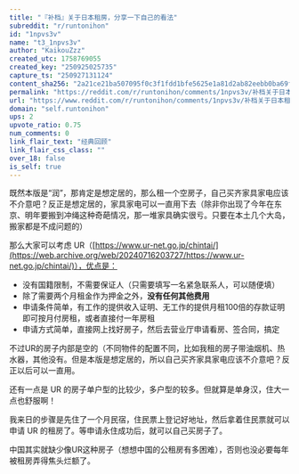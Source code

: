 ```yaml
---
title: "『补档』关于日本租房，分享一下自己的看法"
subreddit: "r/runtonihon"
id: "1npvs3v"
name: "t3_1npvs3v"
author: "KaikouZzz"
created_utc: 1758769055
created_key: "250925025735"
capture_ts: "250927131124"
content_sha256: "2a21ce21ba507095f0c3f1fdd1bfe5625e1a81d2ab82eebb0ba69f3d404fef99"
permalink: "https://reddit.com/r/runtonihon/comments/1npvs3v/补档关于日本租房分享一下自己的看法/"
url: "https://www.reddit.com/r/runtonihon/comments/1npvs3v/补档关于日本租房分享一下自己的看法/"
domain: "self.runtonihon"
ups: 2
upvote_ratio: 0.75
num_comments: 0
link_flair_text: "经典回顾"
link_flair_css_class: ""
over_18: false
is_self: true
---
```


<div class="md">

既然本版是“润”，那肯定是想定居的，那么租一个空房子，自己买齐家具家电应该不介意吧？反正是想定居的，家具家电可以一直用下去（除非你出现了今年在东京、明年要搬到冲绳这种奇葩情况，那一堆家具确实很亏。只要在本土几个大岛，搬家都是不成问题的）

那么大家可以考虑
UR（[https://www.ur-net.go.jp/chintai/](https://web.archive.org/web/20240716203727/https://www.ur-net.go.jp/chintai/)），优点是：

- 没有国籍限制，不需要保证人（只需要填写一名紧急联系人，可以随便填）
- 除了需要两个月租金作为押金之外，**没有任何其他费用**
- 申请条件简单，有工作的提供收入证明、无工作的提供月租100倍的存款证明即可按月付房租，或者直接付一年房租
- 申请方式简单，直接网上找好房子，然后去营业厅申请看房、签合同，搞定

不过UR的房子内部是空的（不同物件的配置不同，比如我租的房子带油烟机、热水器，其他没有。但是本版是想定居的，所以自己买齐家具家电应该不介意吧？反正以后可以一直用。

还有一点是 UR
的房子单户型的比较少，多户型的较多。但就算是单身汉，住大一点也舒服啊！

我来日的步骤是先住了一个月民宿，住民票上登记好地址，然后拿着住民票就可以申请
UR 的租房了。等申请永住成功后，就可以自己买房子了。

中国其实就缺少像UR这种房子（想想中国的公租房有多困难），否则也没必要每年被租房弄得焦头烂额了。

</div>
